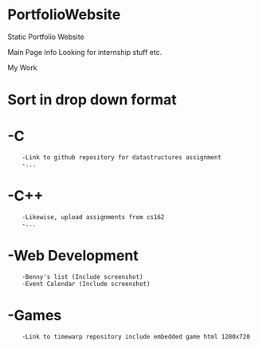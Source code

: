 # PortfolioWebsite
Static Portfolio Website

Main Page
  Info 
  Looking for internship stuff etc.
  
My Work
  # Sort in drop down format
#  -C 
        -Link to github repository for datastructures assignment
        -...
#  -C++
        -Likewise, upload assignments from cs162
        -...
#  -Web Development
        -Benny's list (Include screenshot)
        -Event Calendar (Include screenshot)
#  -Games
        -Link to timewarp repository include embedded game html 1280x720
  
